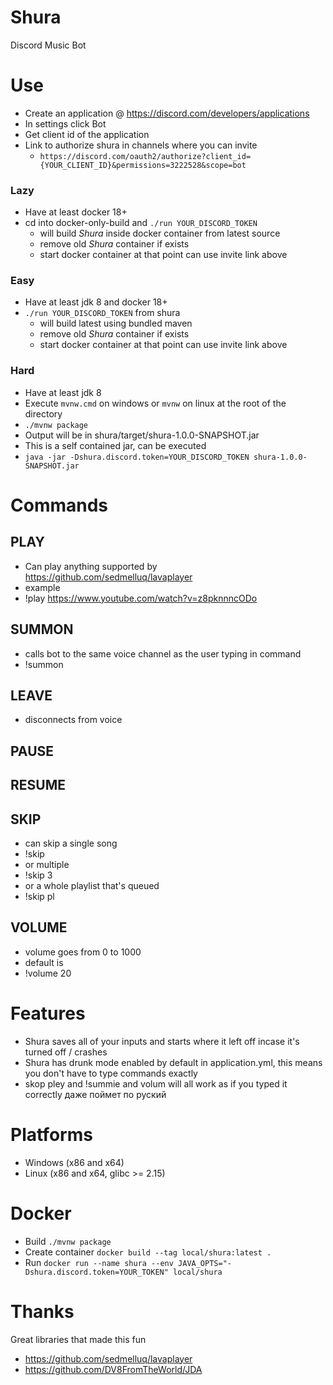 # Shura
Discord Music Bot

# Use

* Create an application @ https://discord.com/developers/applications
* In settings click Bot
* Get client id of the application
* Link to authorize shura in channels where you can invite
    - `https://discord.com/oauth2/authorize?client_id={YOUR_CLIENT_ID}&permissions=3222528&scope=bot`

### Lazy
* Have at least docker 18+
* cd into docker-only-build and `./run YOUR_DISCORD_TOKEN`
    - will build *Shura* inside docker container from latest source
    - remove old *Shura* container if exists
    - start docker container at that point can use invite link above

### Easy
* Have at least jdk 8 and docker 18+
* `./run YOUR_DISCORD_TOKEN` from shura
    - will build latest using bundled maven
    - remove old *Shura* container if exists
    - start docker container at that point can use invite link above

### Hard
* Have at least jdk 8
* Execute `mvnw.cmd` on windows or `mvnw` on linux at the root of the directory
* `./mvnw package`
* Output will be in shura/target/shura-1.0.0-SNAPSHOT.jar
* This is a self contained jar, can be executed
* `java -jar -Dshura.discord.token=YOUR_DISCORD_TOKEN shura-1.0.0-SNAPSHOT.jar`

# Commands

## PLAY
* Can play anything supported by https://github.com/sedmelluq/lavaplayer
* example
* !play https://www.youtube.com/watch?v=z8pknnncODo
## SUMMON
* calls bot to the same voice channel as the user typing in command
* !summon
## LEAVE
* disconnects from voice
## PAUSE
## RESUME
## SKIP
* can skip a single song
* !skip
* or multiple
* !skip 3
* or a whole playlist that's queued
* !skip pl
## VOLUME
* volume goes from 0 to 1000
* default is
* !volume 20

# Features
* Shura saves all of your inputs and starts where it left off incase it's turned off / crashes
* Shura has drunk mode enabled by default in application.yml, this means you don't have to type commands exactly
* skop pley and !summie and volum will all work as if you typed it correctly даже поймет по руский

# Platforms
* Windows (x86 and x64)
* Linux (x86 and x64, glibc >= 2.15)

# Docker
* Build
`./mvnw package`
* Create container
`docker build --tag local/shura:latest .`
* Run
`docker run --name shura --env JAVA_OPTS="-Dshura.discord.token=YOUR_TOKEN" local/shura`

# Thanks
Great libraries that made this fun
* https://github.com/sedmelluq/lavaplayer
* https://github.com/DV8FromTheWorld/JDA

